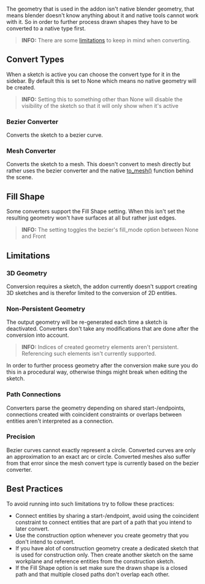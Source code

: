 The geometry that is used in the addon isn't native blender geometry, that means
blender doesn't know anything about it and native tools cannot work with it.
So in order to further process drawn shapes they have to be converted to a native type first.

> **INFO:** There are some [limitations](integration.md#limitations) to keep in mind when converting.

## Convert Types
When a sketch is active you can choose the convert type for it in the sidebar. By
default this is set to None which means no native geometry will be created.

> **INFO:** Setting this to something other than None will disable the visibility
of the sketch so that it will only show when it's active

### Bezier Converter
Converts the sketch to a bezier curve.

### Mesh Converter
Converts the sketch to a mesh. This doesn't convert to mesh directly
but rather uses the bezier converter and the native [to_mesh()](https://docs.blender.org/api/current/bpy.types.Object.html#bpy.types.Object.to_mesh) function behind the scene.

## Fill Shape
Some converters support the Fill Shape setting. When this isn't set the resulting geometry
won't have surfaces at all but rather just edges.

> **INFO:** The setting toggles the bezier's fill_mode option between None and Front

## Limitations
### 3D Geometry
Conversion requires a sketch, the addon currently doesn't support creating 3D sketches
and is therefor limited to the conversion of 2D entities.

### Non-Persistent Geometry
The output geometry will be re-generated each time a sketch is deactivated. Converters
don't take any modifications that are done after the conversion into account.

> **INFO:** Indices of created geometry elements aren't persistent. Referencing
such elements isn't currently supported.

In order to further process geometry after the conversion make sure you do this in
a procedural way, otherwise things might break when editing the sketch.

### Path Connections
Converters parse the geometry depending on shared start-/endpoints, connections created
with coincident constraints or overlaps between entities aren't interpreted as a connection.

### Precision
Bezier curves cannot exactly represent a circle. Converted curves are only an approximation to an exact
arc or circle. Converted meshes also suffer from that error since the mesh convert type is currently based on the bezier converter.

## Best Practices
To avoid running into such limitations try to follow these practices:

- Connect entities by sharing a start-/endpoint, avoid using the coincident constraint
to connect entities that are part of a path that you intend to later convert.
- Use the construction option whenever you create geometry that you don't intend to convert.
- If you have alot of construction geometry create a dedicated sketch that is used for
construction only. Then create another sketch on the same workplane and reference
entities from the construction sketch.
- If the Fill Shape option is set make sure the drawn shape is a closed path and
that multiple closed paths don't overlap each other.
